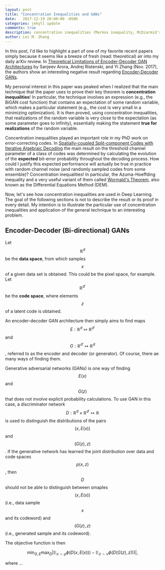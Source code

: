 ```yaml
---
layout: post
title: "Concentration Inequalities and GANs"
date:   2017-12-19 20:00:00 -0500 
categories: jekyll update
comments: true
description: concentration inequalities (Markov inequality, McDiarmid's inequality, Azuma-Hoeffding inequality) and proof of poor convergence in Bi-directional (encoder-decoder) generative adversarial networks (GAN).
author: Lei M. Zhang
---
```


In this post, I'd like to highlight a part of one of my favorite recent papers simply because it seems like a breeze of fresh (read: theoretical) air into my daily arXiv review. In [Theoretical Limitations of Encoder-Decoder GAN Architectures](https://arxiv.org/abs/1711.02651) by Sanjeev Arora, Andrej Ristenski, and Yi Zhang (Nov. 2017), the authors show an interesting negative result regarding [Encoder-Decoder GANs](https://arxiv.org/abs/1605.09782).

My personal interest in this paper was peaked when I realized that the main technique that the paper uses to prove their key theorem is **concentration inequalities**! In particular, the technique involves an expression (e.g., the BiGAN cost function) that contains an expectation  of some random variable, which makes a particular statement (e.g., the cost is very small in a minimizing optimization). It is then proved, using concentration inequalities, that realizations of the random variable is very close to the expectation (as some parameter goes to infinity), essentially making the statement **true for realizations** of the random variable.

Concentration inequalities played an important role in my PhD work on error-correcting codes. In [Spatially-coupled Split-component Codes with Iterative Algebraic Decoding](http://ieeexplore.ieee.org/document/8082562/) the main result on the threshold channel parameter of a class of codes was determined by calculating the evolution of the **expected** bit-error probability throughout the decoding process. How could I justify this expected performance will actually be true in practice with random channel noise (and randomly sampled codes from some ensemble)? Concentration inequalities! In particular, the Azuma-Hoeffding inequality and a very useful variant of them called [Wormald's Theorem](https://projecteuclid.org/euclid.aoap/1177004612), also known as the Differential Equations Method (DEM).

Now, let's see how concentration inequalities are used in Deep Learning. The goal of the following sections is not to describe the result or its proof in every detail. My intention is to illustrate the particular use of concentration inequalities and application of the general technique to an interesting problem.

## Encoder-Decoder (Bi-directional) GANs

Let $$\mathbb{R}^d$$ be the **data space**, from which samples $$x$$ of a given data set is obtained. This could be the pixel space, for example. Let $$\mathbb{R}^{d'}$$ be the **code space**, where elements $$z$$ of a latent code is obtained. 

An encoder-decoder GAN architecture then simply aims to find maps $$E : \mathbb{R}^d \mapsto \mathbb{R}^{d'}$$ and $$G : \mathbb{R}^{d'} \mapsto \mathbb{R}^d$$, referred to as the encoder and decoder (or generator). Of course, there ae many ways of finding them.

Generative adversarial networks (GANs) is one way of finding $$E(x)$$ and $$G(z)$$ that does not involve explicit probability calculations. To use GAN in this case, a discriminator network $$D : \mathbb{R}^{d} \times \mathbb{R}^{d'} \mapsto \mathbb{R}$$ is used to distinguish the distributions of the pairs $$(x, E(x))$$ and $$(G(z), z)$$. If the generative network has learned the joint distribution over data and code spaces $$p(x,z)$$, then $$D$$ should not be able to distinguish between smaples $$(x, E(x))$$ (i.e., data sample $$x$$ and its codeword) and $$(G(z), z)$$ (i.e., generated sample and its codeword).

The objective function is then

$$
\begin{equation*}
\min_{G, E} \max_D \left| \mathbb{E}_{x\sim\mu} \phi( D(x, E(x)) ) - \mathbb{E}_{z\sim\nu} \phi( D(G(z), z)) ) \right|,
\end{equation*}
$$

where ...
